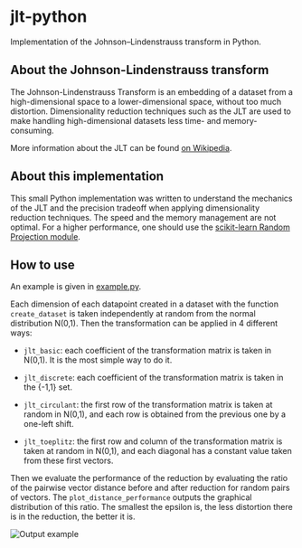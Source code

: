 # jlt-python
Implementation of the Johnson–Lindenstrauss transform in Python.

## About the Johnson-Lindenstrauss transform
The Johnson-Lindenstrauss Transform is an embedding of a dataset from a high-dimensional space to a lower-dimensional space, without too much distortion. Dimensionality reduction techniques such as the JLT are used to make handling high-dimensional datasets less time- and memory-consuming.

More information about the JLT can be found [on Wikipedia](https://en.wikipedia.org/wiki/Johnson%E2%80%93Lindenstrauss_lemma).

## About this implementation
This small Python implementation was written to understand the mechanics of the JLT and the precision tradeoff when applying dimensionality reduction techniques. The speed and the memory management are not optimal. For a higher performance, one should use the [scikit-learn Random Projection module](http://scikit-learn.org/stable/modules/random_projection.html).

## How to use
An example is given in [example.py](jlt-python/example.py). 

Each dimension of each datapoint created in a dataset with the function `create_dataset` is taken independently at random from the normal distribution N(0,1). Then the transformation can be applied in 4 different ways:

+ `jlt_basic`: each coefficient of the transformation matrix is taken in N(0,1). It is the most simple way to do it.

+ `jlt_discrete`: each coefficient of the transformation matrix is taken in the {-1,1} set.

+ `jlt_circulant`: the first row of the	transformation matrix is taken at random in N(0,1), and each row is obtained from the previous one by a one-left shift.

+ `jlt_toeplitz`: the first row and column of the transformation matrix is taken at random in N(0,1), and each diagonal has a constant value taken from these first vectors.

Then we evaluate the performance of the reduction by evaluating the ratio of the pairwise vector distance before and after reduction for random pairs of vectors. The `plot_distance_performance` outputs the graphical distribution of this ratio. The smallest the epsilon is, the less distortion there is in the reduction, the better it is.

![Output example](https://github.com/PTAug/jlt-python/blob/master/doc/img/example.png)